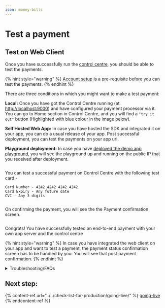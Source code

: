 ```yaml
---
icon: money-bills
---
```


# Test a payment

## Test on Web Client <a href="#user-content-create-a-payment" id="user-content-create-a-payment"></a>

Once you have successfully run the [control centre](../local-setup-guide.md), you should be able to test the payments.&#x20;

{% hint style="warning" %}
[Account setup ](./)is a pre-requisite before you can test the payments.
{% endhint %}

There are three conditions in which you might want to make a test payment:

**Local:** Once you have got the Control Centre running (at [http://localhost:9000](http://localhost:9000/dashboard/home)) and have configured your payment processor via it. You can go to Home section in Control Centre, and you will find a `"try it out"` button (Highlighted with blue colour in the image below).

**Self Hosted Web App:** In case you have hosted the SDK and integrated it on your app, you can do a usual release of your app. Post successful deployment, you can test the payments on your app url.

**Playground deployment:** In case you have [deployed the demo app playground](../deploy-hyperswitch-on-aws/component-wise-deployment/deploy-web-client/playground-deployment-for-prototyping-optional.md), you will see the playground up and running on the public IP that you received after deployment.

<figure><img src="../../.gitbook/assets/Screenshot 2024-05-29 at 9.35.09 PM.png" alt=""><figcaption></figcaption></figure>

You can test a successful payment on Control Centre with the following test card -

```
Card Number - 4242 4242 4242 4242
Card Expiry - Any future date
CVC - Any 3 digits
```

<figure><img src="../../.gitbook/assets/Screenshot 2024-05-29 at 9.46.28 PM.png" alt=""><figcaption></figcaption></figure>

On confirming the payment, you will see the the Payment confirmation screen.

<figure><img src="../../.gitbook/assets/Screenshot 2024-05-29 at 9.49.06 PM.png" alt=""><figcaption></figcaption></figure>

Congrats! You have successfully tested an end-to-end payment with your own app server and the control centre

{% hint style="warning" %}
In case you have integrated the web client on your app and want to test a payment, the payment status confirmation screen has to be handled by you. You will see that post payment confirmation.
{% endhint %}

<details>

<summary>Troubleshooting/FAQs</summary>

1. **I cannot see the Web app playground running on `http://localhost:5252`**\
   This can happen when the playground's server or client are not run properly. Please check your terminal for any errors. The errors are directive, and should be able to pinpoint the issue. You can restart the playground using `npm run start:playground`\
   Please make sure that you are sending the publishable key correctly.
2. **I have hosted the web client successfully, but cannot see the payment element**\
   Please check the console errors. Please make sure that the publishable key and api key are correct. Please verify if the web client is initiated with a valid client secret.\
   Also make sure that HyperLoader.js is hosted successfully. You can open that URL on browser and see if the bundle is correct. In Network tab, check if the HyperLoader.js is called correctly. If not, please verify the env file and make sure that the correct URL is set.
3. **I am unable to complete the payment**\
   There can be multiple reasons for this. Please make sure that you have correctly followed all the steps in [account setup ](./)section.\
   Also make sure that you have configured at least 1 connector.
4. **After payment, I see a `Page Not Found` error.**\
   This can be a demo playground issue and not an issue with the web client. Please make sure that the return URL is correctly set.
5. **My transactions are  failing.** \
   This can happen when the connector is not correctly configured. Please make sure that the configured API keys are correct. In case of card payments, make sure that you have enabled raw card processing on the connector dashboard.\
   An exhaustive list of error and the corrective items are [here](https://api-reference.hyperswitch.io/essentials/error_codes).

</details>

## Next step:

{% content-ref url="../../check-list-for-production/going-live/" %}
[going-live](../../check-list-for-production/going-live/)
{% endcontent-ref %}
